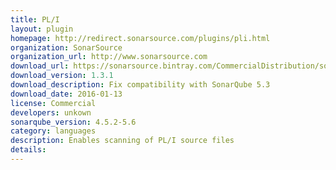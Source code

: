 ```yaml
---
title: PL/I
layout: plugin
homepage: http://redirect.sonarsource.com/plugins/pli.html
organization: SonarSource
organization_url: http://www.sonarsource.com
download_url: https://sonarsource.bintray.com/CommercialDistribution/sonar-pli-plugin/sonar-pli-plugin-1.3.1.jar
download_version: 1.3.1
download_description: Fix compatibility with SonarQube 5.3
download_date: 2016-01-13
license: Commercial
developers: unkown
sonarqube_version: 4.5.2-5.6
category: languages
description: Enables scanning of PL/I source files
details: 
---
```

